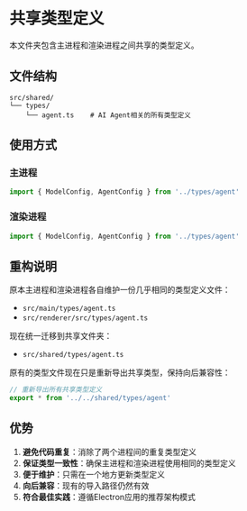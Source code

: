 # 共享类型定义

本文件夹包含主进程和渲染进程之间共享的类型定义。

## 文件结构

```
src/shared/
└── types/
    └── agent.ts    # AI Agent相关的所有类型定义
```

## 使用方式

### 主进程
```typescript
import { ModelConfig, AgentConfig } from '../types/agent'
```

### 渲染进程
```typescript
import { ModelConfig, AgentConfig } from '../types/agent'
```

## 重构说明

原本主进程和渲染进程各自维护一份几乎相同的类型定义文件：
- `src/main/types/agent.ts`
- `src/renderer/src/types/agent.ts`

现在统一迁移到共享文件夹：
- `src/shared/types/agent.ts`

原有的类型文件现在只是重新导出共享类型，保持向后兼容性：

```typescript
// 重新导出所有共享类型定义
export * from '../../shared/types/agent'
```

## 优势

1. **避免代码重复**：消除了两个进程间的重复类型定义
2. **保证类型一致性**：确保主进程和渲染进程使用相同的类型定义
3. **便于维护**：只需在一个地方更新类型定义
4. **向后兼容**：现有的导入路径仍然有效
5. **符合最佳实践**：遵循Electron应用的推荐架构模式
